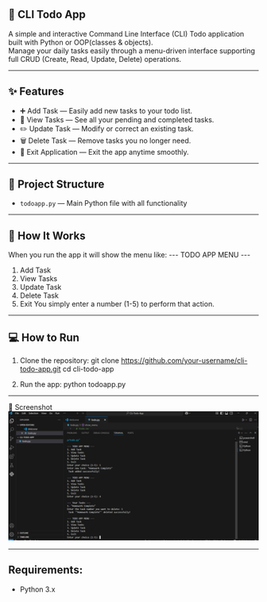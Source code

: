 ## 📝 CLI Todo App

A simple and interactive Command Line Interface (CLI) Todo application built with Python or OOP(classes & objects).   
Manage your daily tasks easily through a menu-driven interface supporting full CRUD (Create, Read, Update, Delete) operations.

---

## ✨ Features

- ➕ Add Task — Easily add new tasks to your todo list.
- 👀 View Tasks — See all your pending and completed tasks.
- ✏️ Update Task — Modify or correct an existing task.
- 🗑️ Delete Task — Remove tasks you no longer need.
- 🚪 Exit Application — Exit the app anytime smoothly.

---

## 📁 Project Structure

- `todoapp.py` — Main Python file with all functionality

---

## 🧠 How It Works
When you run the app it will show the menu like:
--- TODO APP MENU ---
1. Add Task
2. View Tasks
3. Update Task
4. Delete Task
5. Exit
You simply enter a number (1-5) to perform that action.

---

## 💻 How to Run
1. Clone the repository:
git clone https://github.com/your-username/cli-todo-app.git cd cli-todo-app

2. Run the app:
python todoapp.py

---

📌 Screenshot
![Main Menu](screenshots/result.png)

---

## Requirements:
- Python 3.x


